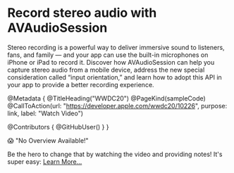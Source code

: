 # Record stereo audio with AVAudioSession

Stereo recording is a powerful way to deliver immersive sound to listeners, fans, and family — and your app can use the built-in microphones on iPhone or iPad to record it. Discover how AVAudioSession can help you capture stereo audio from a mobile device, address the new special consideration called “input orientation,” and learn how to adopt this API in your app to provide a better recording experience.

@Metadata {
   @TitleHeading("WWDC20")
   @PageKind(sampleCode)
   @CallToAction(url: "https://developer.apple.com/wwdc20/10226", purpose: link, label: "Watch Video")

   @Contributors {
      @GitHubUser(<replace this with your GitHub handle>)
   }
}

😱 "No Overview Available!"

Be the hero to change that by watching the video and providing notes! It's super easy:
 [Learn More…](https://wwdcnotes.github.io/WWDCNotes/documentation/wwdcnotes/contributing)
